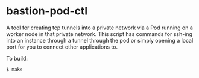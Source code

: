 bastion-pod-ctl
===============
A tool for creating tcp tunnels into a private network via a Pod running on a worker node in that
private network. This script has commands for ssh-ing into an instance through a tunnel through the
pod or simply opening a local port for you to connect other applications to.

To build:
```bash
$ make
```
